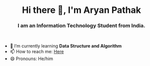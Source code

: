 ### <h1 align="center">Hi there 👋, I'm Aryan Pathak</h1>

<h3 align="center">I am an Information Technology Student from India.</h3>

<br>

<!--
**aaryan-1104/aaryan-1104** is a ✨ _special_ ✨ repository because its `README.md` (this file) appears on your GitHub profile.

Here are some ideas to get you started:

- 🔭 I’m currently working on ...
- 🌱 I’m currently learning ...
- 👯 I’m looking to collaborate on ...
- 🤔 I’m looking for help with ...
- 💬 Ask me about ...
- 📫 How to reach me: ...
- 😄 Pronouns: ...
- ⚡ Fun fact: ...
-->
- 🌱 I’m currently learning <b>Data Structure and Algorithm</b>
- 📫 How to reach me: <a href="aryanpathak0123@gmail.com">Here</a>
- 😄 Pronouns: He/him
<!-- - ![Connect with me](https://img.shields.io/twitter/follow/Aryan0142?style=social) -->


<!-- ![Aryan's GitHub stats](https://github-readme-stats.vercel.app/api?username=aaryan-1104&count_private=true&hide=contribs,prs,stars) -->
